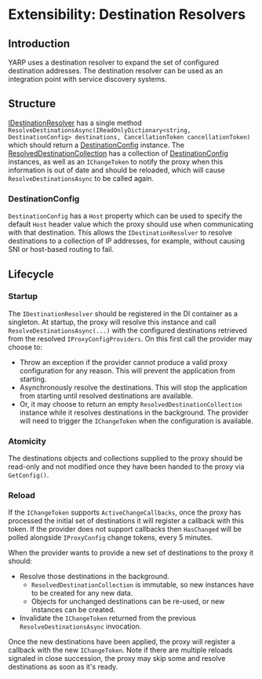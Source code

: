 # Extensibility: Destination Resolvers

## Introduction

YARP uses a destination resolver to expand the set of configured destination addresses. The destination resolver can be used as an integration point with service discovery systems.

## Structure
[IDestinationResolver](xref:Yarp.ReverseProxy.ServiceDiscovery.IDestinationResolver) has a single method `ResolveDestinationsAsync(IReadOnlyDictionary<string, DestinationConfig> destinations, CancellationToken cancellationToken)` which should return a [DestinationConfig](xref:Yarp.ReverseProxy.ServiceDiscovery.ResolvedDestinationCollection) instance. The [ResolvedDestinationCollection](xref:Yarp.ReverseProxy.ServiceDiscovery.ResolvedDestinationCollection) has a collection of [DestinationConfig](xref:Yarp.ReverseProxy.Configuration.DestinationConfig) instances, as well as an `IChangeToken` to notify the proxy when this information is out of date and should be reloaded, which will cause `ResolveDestinationsAsync` to be called again.

### DestinationConfig
`DestinationConfig` has a `Host` property which can be used to specify the default `Host` header value which the proxy should use when communicating with that destination. This allows the `IDestinationResolver` to resolve destinations to a collection of IP addresses, for example, without causing SNI or host-based routing to fail.

## Lifecycle

### Startup
The `IDestinationResolver` should be registered in the DI container as a singleton. At startup, the proxy will resolve this instance and call `ResolveDestinationsAsync(...)` with the configured destinations retrieved from the resolved `IProxyConfigProviders`. On this first call the provider may choose to:
- Throw an exception if the provider cannot produce a valid proxy configuration for any reason. This will prevent the application from starting.
- Asynchronously resolve the destinations. This will stop the application from starting until resolved destinations are available.
- Or, it may choose to return an empty `ResolvedDestinationCollection` instance while it resolves destinations in the background. The provider will need to trigger the `IChangeToken` when the configuration is available.

### Atomicity
The destinations objects and collections supplied to the proxy should be read-only and not modified once they have been handed to the proxy via `GetConfig()`.

### Reload
If the `IChangeToken` supports `ActiveChangeCallbacks`, once the proxy has processed the initial set of destinations it will register a callback with this token. If the provider does not support callbacks then `HasChanged` will be polled alongside `IProxyConfig` change tokens, every 5 minutes.

When the provider wants to provide a new set of destinations to the proxy it should:
- Resolve those destinations in the background.
  - `ResolvedDestinationCollection` is immutable, so new instances have to be created for any new data.
  - Objects for unchanged destinations can be re-used, or new instances can be created.
- Invalidate the `IChangeToken` returned from the previous `ResolveDestinationsAsync` invocation.

Once the new destinations have been applied, the proxy will register a callback with the new `IChangeToken`. Note if there are multiple reloads signaled in close succession, the proxy may skip some and resolve destinations as soon as it's ready.
